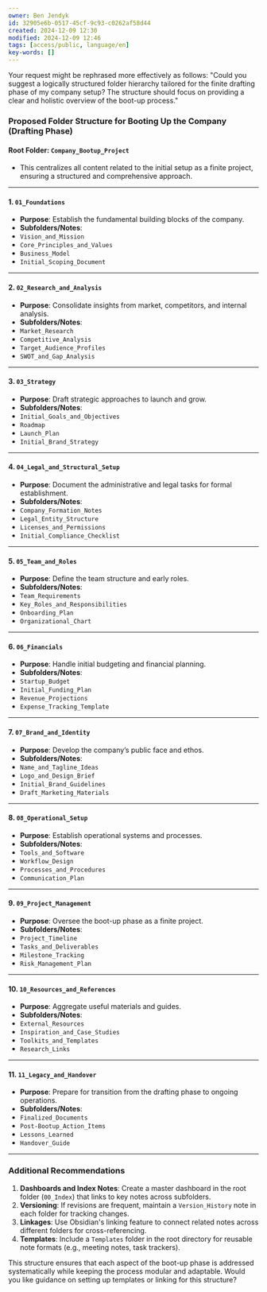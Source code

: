 ```yaml
---
owner: Ben Jendyk
id: 32905e6b-0517-45cf-9c93-c0262af58d44
created: 2024-12-09 12:30
modified: 2024-12-09 12:46
tags: [access/public, language/en]
key-words: []
---
```


Your request might be rephrased more effectively as follows: "Could you suggest a logically structured folder hierarchy tailored for the finite drafting phase of my company setup? The structure should focus on providing a clear and holistic overview of the boot-up process."

### **Proposed Folder Structure for Booting Up the Company (Drafting Phase)**

#### **Root Folder: `Company_Bootup_Project`**

- This centralizes all content related to the initial setup as a finite project, ensuring a structured and comprehensive approach.

---

#### **1. `01_Foundations`**

- **Purpose**: Establish the fundamental building blocks of the company.
- **Subfolders/Notes**:
- `Vision_and_Mission`
- `Core_Principles_and_Values`
- `Business_Model`
- `Initial_Scoping_Document`

---

#### **2. `02_Research_and_Analysis`**

- **Purpose**: Consolidate insights from market, competitors, and internal analysis.
- **Subfolders/Notes**:
- `Market_Research`
- `Competitive_Analysis`
- `Target_Audience_Profiles`
- `SWOT_and_Gap_Analysis`

---

#### **3. `03_Strategy`**

- **Purpose**: Draft strategic approaches to launch and grow.
- **Subfolders/Notes**:
- `Initial_Goals_and_Objectives`
- `Roadmap`
- `Launch_Plan`
- `Initial_Brand_Strategy`

---

#### **4. `04_Legal_and_Structural_Setup`**

- **Purpose**: Document the administrative and legal tasks for formal establishment.
- **Subfolders/Notes**:
- `Company_Formation_Notes`
- `Legal_Entity_Structure`
- `Licenses_and_Permissions`
- `Initial_Compliance_Checklist`

---

#### **5. `05_Team_and_Roles`**

- **Purpose**: Define the team structure and early roles.
- **Subfolders/Notes**:
- `Team_Requirements`
- `Key_Roles_and_Responsibilities`
- `Onboarding_Plan`
- `Organizational_Chart`

---

#### **6. `06_Financials`**

- **Purpose**: Handle initial budgeting and financial planning.
- **Subfolders/Notes**:
- `Startup_Budget`
- `Initial_Funding_Plan`
- `Revenue_Projections`
- `Expense_Tracking_Template`

---

#### **7. `07_Brand_and_Identity`**

- **Purpose**: Develop the company’s public face and ethos.
- **Subfolders/Notes**:
- `Name_and_Tagline_Ideas`
- `Logo_and_Design_Brief`
- `Initial_Brand_Guidelines`
- `Draft_Marketing_Materials`

---

#### **8. `08_Operational_Setup`**

- **Purpose**: Establish operational systems and processes.
- **Subfolders/Notes**:
- `Tools_and_Software`
- `Workflow_Design`
- `Processes_and_Procedures`
- `Communication_Plan`

---

#### **9. `09_Project_Management`**

- **Purpose**: Oversee the boot-up phase as a finite project.
- **Subfolders/Notes**:
- `Project_Timeline`
- `Tasks_and_Deliverables`
- `Milestone_Tracking`
- `Risk_Management_Plan`

---

#### **10. `10_Resources_and_References`**

- **Purpose**: Aggregate useful materials and guides.
- **Subfolders/Notes**:
- `External_Resources`
- `Inspiration_and_Case_Studies`
- `Toolkits_and_Templates`
- `Research_Links`

---

#### **11. `11_Legacy_and_Handover`**

- **Purpose**: Prepare for transition from the drafting phase to ongoing operations.
- **Subfolders/Notes**:
- `Finalized_Documents`
- `Post-Bootup_Action_Items`
- `Lessons_Learned`
- `Handover_Guide`

---

### **Additional Recommendations**

1. **Dashboards and Index Notes**: Create a master dashboard in the root folder (`00_Index`) that links to key notes across subfolders.
2. **Versioning**: If revisions are frequent, maintain a `Version_History` note in each folder for tracking changes.
3. **Linkages**: Use Obsidian's linking feature to connect related notes across different folders for cross-referencing.
4. **Templates**: Include a `Templates` folder in the root directory for reusable note formats (e.g., meeting notes, task trackers).

This structure ensures that each aspect of the boot-up phase is addressed systematically while keeping the process modular and adaptable. Would you like guidance on setting up templates or linking for this structure?
